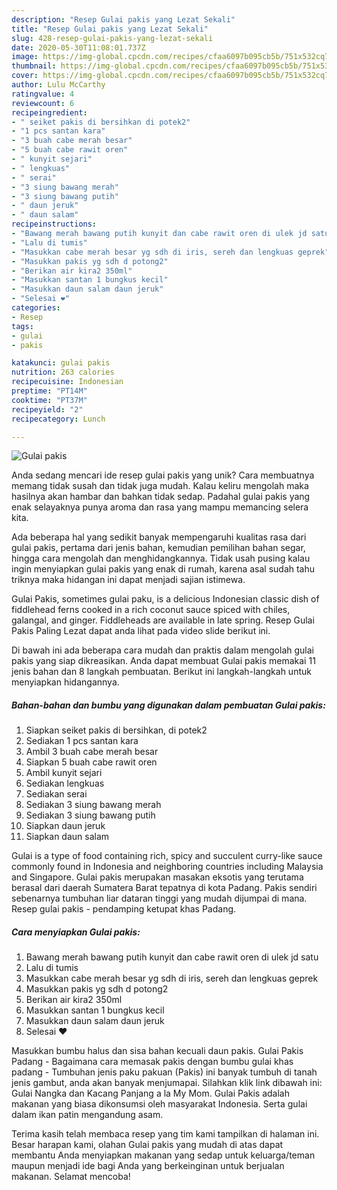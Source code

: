```yaml
---
description: "Resep Gulai pakis yang Lezat Sekali"
title: "Resep Gulai pakis yang Lezat Sekali"
slug: 428-resep-gulai-pakis-yang-lezat-sekali
date: 2020-05-30T11:08:01.737Z
image: https://img-global.cpcdn.com/recipes/cfaa6097b095cb5b/751x532cq70/gulai-pakis-foto-resep-utama.jpg
thumbnail: https://img-global.cpcdn.com/recipes/cfaa6097b095cb5b/751x532cq70/gulai-pakis-foto-resep-utama.jpg
cover: https://img-global.cpcdn.com/recipes/cfaa6097b095cb5b/751x532cq70/gulai-pakis-foto-resep-utama.jpg
author: Lulu McCarthy
ratingvalue: 4
reviewcount: 6
recipeingredient:
- " seiket pakis di bersihkan di potek2"
- "1 pcs santan kara"
- "3 buah cabe merah besar"
- "5 buah cabe rawit oren"
- " kunyit sejari"
- " lengkuas"
- " serai"
- "3 siung bawang merah"
- "3 siung bawang putih"
- " daun jeruk"
- " daun salam"
recipeinstructions:
- "Bawang merah bawang putih kunyit dan cabe rawit oren di ulek jd satu"
- "Lalu di tumis"
- "Masukkan cabe merah besar yg sdh di iris, sereh dan lengkuas geprek"
- "Masukkan pakis yg sdh d potong2"
- "Berikan air kira2 350ml"
- "Masukkan santan 1 bungkus kecil"
- "Masukkan daun salam daun jeruk"
- "Selesai ❤️"
categories:
- Resep
tags:
- gulai
- pakis

katakunci: gulai pakis 
nutrition: 263 calories
recipecuisine: Indonesian
preptime: "PT14M"
cooktime: "PT37M"
recipeyield: "2"
recipecategory: Lunch

---
```



![Gulai pakis](https://img-global.cpcdn.com/recipes/cfaa6097b095cb5b/751x532cq70/gulai-pakis-foto-resep-utama.jpg)

Anda sedang mencari ide resep gulai pakis yang unik? Cara membuatnya memang tidak susah dan tidak juga mudah. Kalau keliru mengolah maka hasilnya akan hambar dan bahkan tidak sedap. Padahal gulai pakis yang enak selayaknya punya aroma dan rasa yang mampu memancing selera kita.

Ada beberapa hal yang sedikit banyak mempengaruhi kualitas rasa dari gulai pakis, pertama dari jenis bahan, kemudian pemilihan bahan segar, hingga cara mengolah dan menghidangkannya. Tidak usah pusing kalau ingin menyiapkan gulai pakis yang enak di rumah, karena asal sudah tahu triknya maka hidangan ini dapat menjadi sajian istimewa.

Gulai Pakis, sometimes gulai paku, is a delicious Indonesian classic dish of fiddlehead ferns cooked in a rich coconut sauce spiced with chiles, galangal, and ginger. Fiddleheads are available in late spring. Resep Gulai Pakis Paling Lezat dapat anda lihat pada video slide berikut ini.


Di bawah ini ada beberapa cara mudah dan praktis dalam mengolah gulai pakis yang siap dikreasikan. Anda dapat membuat Gulai pakis memakai 11 jenis bahan dan 8 langkah pembuatan. Berikut ini langkah-langkah untuk menyiapkan hidangannya.

<!--inarticleads1-->

##### Bahan-bahan dan bumbu yang digunakan dalam pembuatan Gulai pakis:

1. Siapkan  seiket pakis di bersihkan, di potek2
1. Sediakan 1 pcs santan kara
1. Ambil 3 buah cabe merah besar
1. Siapkan 5 buah cabe rawit oren
1. Ambil  kunyit sejari
1. Sediakan  lengkuas
1. Sediakan  serai
1. Sediakan 3 siung bawang merah
1. Sediakan 3 siung bawang putih
1. Siapkan  daun jeruk
1. Siapkan  daun salam


Gulai is a type of food containing rich, spicy and succulent curry-like sauce commonly found in Indonesia and neighboring countries including Malaysia and Singapore. Gulai pakis merupakan masakan eksotis yang terutama berasal dari daerah Sumatera Barat tepatnya di kota Padang. Pakis sendiri sebenarnya tumbuhan liar dataran tinggi yang mudah dijumpai di mana. Resep gulai pakis - pendamping ketupat khas Padang. 

<!--inarticleads2-->

##### Cara menyiapkan Gulai pakis:

1. Bawang merah bawang putih kunyit dan cabe rawit oren di ulek jd satu
1. Lalu di tumis
1. Masukkan cabe merah besar yg sdh di iris, sereh dan lengkuas geprek
1. Masukkan pakis yg sdh d potong2
1. Berikan air kira2 350ml
1. Masukkan santan 1 bungkus kecil
1. Masukkan daun salam daun jeruk
1. Selesai ❤️


Masukkan bumbu halus dan sisa bahan kecuali daun pakis. Gulai Pakis Padang - Bagaimana cara memasak pakis dengan bumbu gulai khas padang - Tumbuhan jenis paku pakuan (Pakis) ini banyak tumbuh di tanah jenis gambut, anda akan banyak menjumapai. Silahkan klik link dibawah ini: Gulai Nangka dan Kacang Panjang a la My Mom. Gulai Pakis adalah makanan yang biasa dikonsumsi oleh masyarakat Indonesia. Serta gulai dalam ikan patin mengandung asam. 

Terima kasih telah membaca resep yang tim kami tampilkan di halaman ini. Besar harapan kami, olahan Gulai pakis yang mudah di atas dapat membantu Anda menyiapkan makanan yang sedap untuk keluarga/teman maupun menjadi ide bagi Anda yang berkeinginan untuk berjualan makanan. Selamat mencoba!
